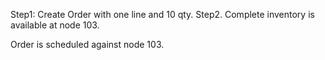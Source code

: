 Step1:  Create Order with one line and 10 qty.
Step2. Complete inventory is available at node 103.

Order is scheduled against node 103.